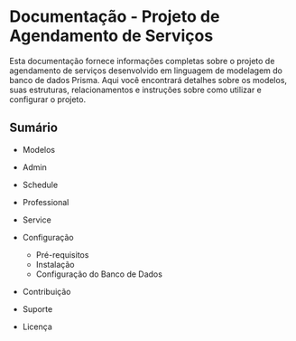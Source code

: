 # Documentação - Projeto de Agendamento de Serviços

Esta documentação fornece informações completas sobre o projeto de agendamento de serviços desenvolvido em linguagem de modelagem do banco de dados Prisma. Aqui você encontrará detalhes sobre os modelos, suas estruturas, relacionamentos e instruções sobre como utilizar e configurar o projeto.

## Sumário
- Modelos
 - Admin
 - Schedule
 - Professional
 - Service
 
- Configuração
  - Pré-requisitos
  - Instalação
  - Configuração do Banco de Dados

- Contribuição
- Suporte
- Licença
